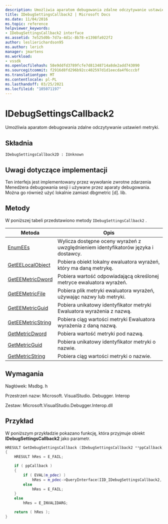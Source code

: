 ```yaml
---
description: Umożliwia aparatom debugowania zdalne odczytywanie ustawień metryki.
title: IDebugSettingsCallback2 | Microsoft Docs
ms.date: 11/04/2016
ms.topic: reference
helpviewer_keywords:
- IDebugSettingsCallback2 interface
ms.assetid: 7e525d0b-7d7a-4d1c-8b78-e1398fa922f2
author: leslierichardson95
ms.author: lerich
manager: jmartens
ms.workload:
- vssdk
ms.openlocfilehash: 58e9ddfd3789fcfe7d81348714a8de2add743090
ms.sourcegitcommit: f2916d8fd296b92cc402597d1d1eecda4f6cccbf
ms.translationtype: MT
ms.contentlocale: pl-PL
ms.lasthandoff: 03/25/2021
ms.locfileid: "105071197"
---
```

# <a name="idebugsettingscallback2"></a>IDebugSettingsCallback2
Umożliwia aparatom debugowania zdalne odczytywanie ustawień metryki.

## <a name="syntax"></a>Składnia

```
IDebugSettingsCallback2D : IUnknown
```

## <a name="notes-for-implementers"></a>Uwagi dotyczące implementacji
Ten interfejs jest implementowany przez wywołanie zwrotne zdarzenia Menedżera debugowania sesji i używane przez aparaty debugowania. Można go również użyć lokalnie zamiast dbgmetric [d]. lib.

## <a name="methods"></a>Metody
W poniższej tabeli przedstawiono metody `IDebugSettingsCallback2` .

|Metoda|Opis|
|------------|-----------------|
|[EnumEEs](../../../extensibility/debugger/reference/idebugsettingscallback2-enumees.md)|Wylicza dostępne oceny wyrażeń z uwzględnieniem identyfikatorów języka i dostawcy.|
|[GetEELocalObject](../../../extensibility/debugger/reference/idebugsettingscallback2-geteelocalobject.md)|Pobiera obiekt lokalny ewaluatora wyrażeń, który ma daną metrykę.|
|[GetEEMetricDword](../../../extensibility/debugger/reference/idebugsettingscallback2-geteemetricdword.md)|Pobiera wartość odpowiadającą określonej metryce ewaluatora wyrażeń.|
|[GetEEMetricFile](../../../extensibility/debugger/reference/idebugsettingscallback2-geteemetricfile.md)|Pobiera plik metryki ewaluatora wyrażeń, używając nazwy lub metryki.|
|[GetEEMetricGuid](../../../extensibility/debugger/reference/idebugsettingscallback2-geteemetricguid.md)|Pobiera unikatowy identyfikator metryki Ewaluatora wyrażenia z nazwą.|
|[GetEEMetricString](../../../extensibility/debugger/reference/idebugsettingscallback2-geteemetricstring.md)|Pobiera ciąg wartości metryki Ewaluatora wyrażenia z daną nazwą.|
|[GetMetricDword](../../../extensibility/debugger/reference/idebugsettingscallback2-getmetricdword.md)|Pobiera wartość metryki pod nazwą.|
|[GetMetricGuid](../../../extensibility/debugger/reference/idebugsettingscallback2-getmetricguid.md)|Pobiera unikatowy identyfikator metryki o nazwie.|
|[GetMetricString](../../../extensibility/debugger/reference/idebugsettingscallback2-getmetricstring.md)|Pobiera ciąg wartości metryki o nazwie.|

## <a name="requirements"></a>Wymagania
Nagłówek: Msdbg. h

Przestrzeń nazw: Microsoft. VisualStudio. Debugger. Interop

Zestaw: Microsoft.VisualStudio.Debugger.Interop.dll

## <a name="example"></a>Przykład
W poniższym przykładzie pokazano funkcję, która przyjmuje obiekt **IDebugSettingsCallback2** jako parametr.

```cpp
HRESULT GetDebugSettingsCallback (IDebugSettingsCallback2 **ppCallback)
{
    HRESULT hRes = E_FAIL;

    if ( ppCallback )
    {
        if ( EVAL(m_pdec) )
            hRes = m_pdec->QueryInterface(IID_IDebugSettingsCallback2, (void **)ppCallback);
        else
            hRes = E_FAIL;
    }
    else
        hRes = E_INVALIDARG;

    return ( hRes );
}
```
